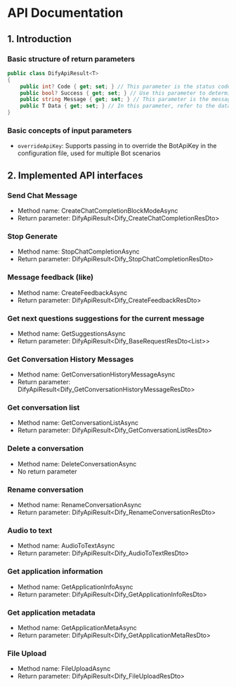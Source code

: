 # API Documentation

## 1. Introduction

### Basic structure of return parameters
```csharp
public class DifyApiResult<T>
{
    public int? Code { get; set; } // This parameter is the status code returned by the dify api, it may be null
    public bool? Success { get; set; } // Use this parameter to determine whether the request was successful
    public string Message { get; set; } // This parameter is the message returned by the dify api or the error message thrown by an exception
    public T Data { get; set; } // In this parameter, refer to the data structure returned in the dify api documentation
}
```

### Basic concepts of input parameters
- `overrideApiKey`: Supports passing in to override the BotApiKey in the configuration file, used for multiple Bot scenarios

## 2. Implemented API interfaces

### Send Chat Message
- Method name: CreateChatCompletionBlockModeAsync
- Return parameter: DifyApiResult<Dify_CreateChatCompletionResDto>

### Stop Generate
- Method name: StopChatCompletionAsync
- Return parameter: DifyApiResult<Dify_StopChatCompletionResDto>

### Message feedback (like)
- Method name: CreateFeedbackAsync
- Return parameter: DifyApiResult<Dify_CreateFeedbackResDto>

### Get next questions suggestions for the current message
- Method name: GetSuggestionsAsync
- Return parameter: DifyApiResult<Dify_BaseRequestResDto<List<string>>>

### Get Conversation History Messages
- Method name: GetConversationHistoryMessageAsync
- Return parameter: DifyApiResult<Dify_GetConversationHistoryMessageResDto>

### Get conversation list
- Method name: GetConversationListAsync
- Return parameter: DifyApiResult<Dify_GetConversationListResDto>

### Delete a conversation
- Method name: DeleteConversationAsync
- No return parameter

### Rename conversation
- Method name: RenameConversationAsync
- Return parameter: DifyApiResult<Dify_RenameConversationResDto>

### Audio to text
- Method name: AudioToTextAsync
- Return parameter: DifyApiResult<Dify_AudioToTextResDto>

### Get application information
- Method name: GetApplicationInfoAsync
- Return parameter: DifyApiResult<Dify_GetApplicationInfoResDto>

### Get application metadata
- Method name: GetApplicationMetaAsync
- Return parameter: DifyApiResult<Dify_GetApplicationMetaResDto>

### File Upload
- Method name: FileUploadAsync
- Return parameter: DifyApiResult<Dify_FileUploadResDto>